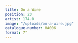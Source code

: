 ```yaml
---
title: On a Wire
position: 23
artist: 174.0
image: "/uploads/on-a-wire.jpg"
catalogue-number: HA006
format: 7"
---
```


